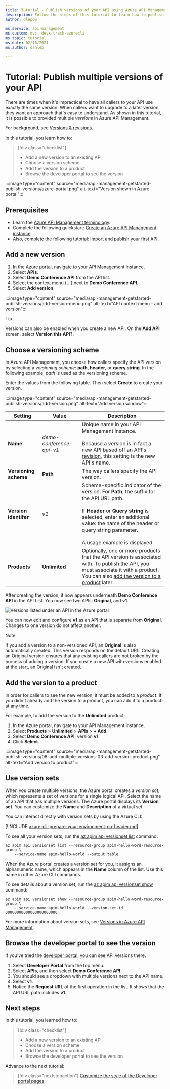 ```yaml
---
title: Tutorial - Publish versions of your API using Azure API Management 
description: Follow the steps of this tutorial to learn how to publish multiple API versions in API Management.
author: dlepow

ms.service: api-management
ms.custom: mvc, devx-track-azurecli
ms.topic: tutorial
ms.date: 02/10/2021
ms.author: danlep

---
```

# Tutorial: Publish multiple versions of your API 

There are times when it's impractical to have all callers to your API use exactly the same version. When callers want to upgrade to a later version, they want an approach that's easy to understand. As shown in this tutorial, it is possible to provided multiple *versions* in Azure API Management. 

For background, see [Versions & revisions](https://azure.microsoft.com/blog/versions-revisions/).

In this tutorial, you learn how to:

> [!div class="checklist"]
> * Add a new version to an existing API
> * Choose a version scheme
> * Add the version to a product
> * Browse the developer portal to see the version

:::image type="content" source="media/api-management-getstarted-publish-versions/azure-portal.png" alt-text="Version shown in Azure portal":::

## Prerequisites

+ Learn the [Azure API Management terminology](api-management-terminology.md).
+ Complete the following quickstart: [Create an Azure API Management instance](get-started-create-service-instance.md).
+ Also, complete the following tutorial: [Import and publish your first API](import-and-publish.md).

## Add a new version

1. In the [Azure portal](https://portal.azure.com), navigate to your API Management instance.
1. Select **APIs**.
1. Select **Demo Conference API** from the API list. 
1. Select the context menu (**...**) next to **Demo Conference API**.
1. Select **Add version**.

:::image type="content" source="media/api-management-getstarted-publish-versions/add-version-menu.png" alt-text="API context menu - add version":::


> [!TIP]
> Versions can also be enabled when you create a new API. On the **Add API** screen, select **Version this API?**.

## Choose a versioning scheme

In Azure API Management, you choose how callers specify the API version by selecting a *versioning scheme*: **path, header**, or **query string**. In the following example, *path* is used as the versioning scheme.

Enter the values from the following table. Then select **Create** to create your version.

:::image type="content" source="media/api-management-getstarted-publish-versions/add-version.png" alt-text="Add version window":::



|Setting   |Value  |Description  |
|---------|---------|---------|
|**Name**     |  *demo-conference-api-v1*       |  Unique name in your API Management instance.<br/><br/>Because a version is in fact a new API based off an API's [revision](api-management-get-started-revise-api.md), this setting is the new API's name.   |
|**Versioning scheme**     |  **Path**       |  The way callers specify the API version.     |
|**Version identifer**     |  *v1*       |  Scheme-specific indicator of the version. For **Path**, the suffix for the API URL path. <br/><br/> If **Header** or **Query string** is selected, enter an additional value: the name of the header or query string parameter.<br/><br/> A usage example is displayed.        |
|**Products**     |  **Unlimited**       |  Optionally, one or more products that the API version is associated with. To publish the API, you must associate it with a product. You can also [add the version to a product](#add-the-version-to-a-product) later.      |

After creating the version, it now appears underneath **Demo Conference API** in the API List. You now see two APIs: **Original**, and **v1**.

![Versions listed under an API in the Azure portal](media/api-management-getstarted-publish-versions/version-list.png)

You can now edit and configure **v1** as an API that is separate from **Original**. Changes to one version do not affect another.

> [!Note]
> If you add a version to a non-versioned API, an **Original** is also automatically created. This version responds on the default URL. Creating an Original version ensures that any existing callers are not broken by the process of adding a version. If you create a new API with versions enabled at the start, an Original isn't created.

## Add the version to a product

In order for callers to see the new version, it must be added to a *product*. If you didn't already add the version to a product, you can add it to a product at any time.

For example, to add the version to the **Unlimited** product:
1. In the Azure portal, navigate to your API Management instance.
1. Select **Products** > **Unlimited** > **APIs** > **+ Add**.
1. Select **Demo Conference API**, version **v1**.
1. Click **Select**.

:::image type="content" source="media/api-management-getstarted-publish-versions/08-add-multiple-versions-03-add-version-product.png" alt-text="Add version to product":::

## Use version sets

When you create multiple versions, the Azure portal creates a *version set*, which represents a set of versions for a single logical API. Select the name of an API that has multiple versions. The Azure portal displays its **Version set**. You can customize the **Name** and **Description** of a virtual set.

You can interact directly with version sets by using the Azure CLI:

[!INCLUDE [azure-cli-prepare-your-environment-no-header.md](../../includes/azure-cli-prepare-your-environment-no-header.md)]

To see all your version sets, run the [az apim api versionset list](/cli/azure/apim/api/versionset#az_apim_api_versionset_list) command:

```azurecli
az apim api versionset list --resource-group apim-hello-word-resource-group \
    --service-name apim-hello-world --output table
```

When the Azure portal creates a version set for you, it assigns an alphanumeric name, which appears in the **Name** column of the list. Use this name in other Azure CLI commands.

To see details about a version set, run the [az apim api versionset show](/cli/azure/apim/api/versionset#az_apim_api_versionset_show) command:

```azurecli
az apim api versionset show --resource-group apim-hello-word-resource-group \
    --service-name apim-hello-world --version-set-id 00000000000000000000000
```

For more information about version sets, see [Versions in Azure API Management](api-management-versions.md#how-versions-are-represented).

## Browse the developer portal to see the version

If you've tried the [developer portal](api-management-howto-developer-portal-customize.md), you can see API versions there.

1. Select **Developer Portal** from the top menu.
2. Select **APIs**, and then select **Demo Conference API**.
3. You should see a dropdown with multiple versions next to the API name.
4. Select **v1**.
5. Notice the **Request URL** of the first operation in the list. It shows that the API URL path includes **v1**.

## Next steps

In this tutorial, you learned how to:

> [!div class="checklist"]
> * Add a new version to an existing API
> * Choose a version scheme 
> * Add the version to a product
> * Browse the developer portal to see the version

Advance to the next tutorial:

> [!div class="nextstepaction"]
> [Customize the style of the Developer portal pages](api-management-howto-developer-portal-customize.md)
